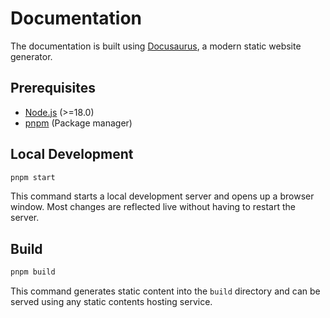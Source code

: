 # Documentation

The documentation is built using [Docusaurus](https://docusaurus.io/), a modern static website generator.

## Prerequisites
- [Node.js](https://nodejs.org/) (>=18.0)
- [pnpm](https://pnpm.io/installation) (Package manager)

## Local Development

```bash
pnpm start
```

This command starts a local development server and opens up a browser window. Most changes are reflected live without having to restart the server.

## Build

```bash
pnpm build
```

This command generates static content into the `build` directory and can be served using any static contents hosting service.
